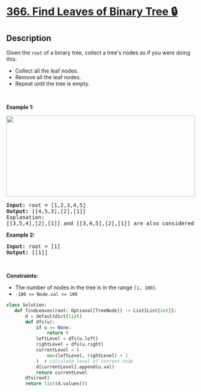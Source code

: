 # [366. Find Leaves of Binary Tree 🔒](https://leetcode.com/problems/find-leaves-of-binary-tree)


## Description

<!-- description:start -->

<p>Given the <code>root</code> of a binary tree, collect a tree&#39;s nodes as if you were doing this:</p>

<ul>
	<li>Collect all the leaf nodes.</li>
	<li>Remove all the leaf&nbsp;nodes.</li>
	<li>Repeat until the tree is empty.</li>
</ul>

<p>&nbsp;</p>
<p><strong class="example">Example 1:</strong></p>
<img alt="" src="https://fastly.jsdelivr.net/gh/doocs/leetcode@main/solution/0300-0399/0366.Find%20Leaves%20of%20Binary%20Tree/images/remleaves-tree.jpg" style="width: 500px; height: 215px;" />
<pre>
<strong>Input:</strong> root = [1,2,3,4,5]
<strong>Output:</strong> [[4,5,3],[2],[1]]
Explanation:
[[3,5,4],[2],[1]] and [[3,4,5],[2],[1]] are also considered correct answers since per each level it does not matter the order on which elements are returned.
</pre>

<p><strong class="example">Example 2:</strong></p>

<pre>
<strong>Input:</strong> root = [1]
<strong>Output:</strong> [[1]]
</pre>

<p>&nbsp;</p>
<p><strong>Constraints:</strong></p>

<ul>
	<li>The number of nodes in the tree is in the range <code>[1, 100]</code>.</li>
	<li><code>-100 &lt;= Node.val &lt;= 100</code></li>
</ul>

```python
class Solution:
   def findLeaves(root: Optional[TreeNode]) -> List[List[int]]:
       d = defaultdict(list)
       def dfs(u):
           if u == None:
               return 0
           leftLevel = dfs(u.left)
           rightLevel = dfs(u.right)
           currentLevel = (
               max(leftLevel, rightLevel) + 1
           )  # calculate level of current node
           d[currentLevel].append(u.val)
           return currentLevel
       dfs(root)
       return list(d.values())
```

